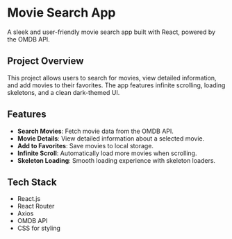 # Movie Search App

A sleek and user-friendly movie search app built with React, powered by the OMDB API.

## Project Overview
This project allows users to search for movies, view detailed information, and add movies to their favorites. The app features infinite scrolling, loading skeletons, and a clean dark-themed UI.

## Features
- **Search Movies**: Fetch movie data from the OMDB API.  
- **Movie Details**: View detailed information about a selected movie.  
- **Add to Favorites**: Save movies to local storage.  
- **Infinite Scroll**: Automatically load more movies when scrolling.  
- **Skeleton Loading**: Smooth loading experience with skeleton loaders.  

## Tech Stack
- React.js  
- React Router  
- Axios  
- OMDB API  
- CSS for styling  
